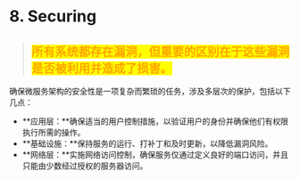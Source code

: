 # 8. Securing

> ## <mark style="color:orange;">所有系统都存在漏洞，但重要的区别在于这些漏洞是否被利用并造成了损害。</mark>

确保微服务架构的安全性是一项复杂而繁琐的任务，涉及多层次的保护，包括以下几点：

* **应用层：**确保适当的用户控制措施，以验证用户的身份并确保他们有权限执行所需的操作。
* **基础设施：**保持服务的运行、打补丁和及时更新，以降低漏洞风险。&#x20;
* **网络层：**实施网络访问控制，确保服务仅通过定义良好的端口访问，并且只能由少数经过授权的服务器访问。

